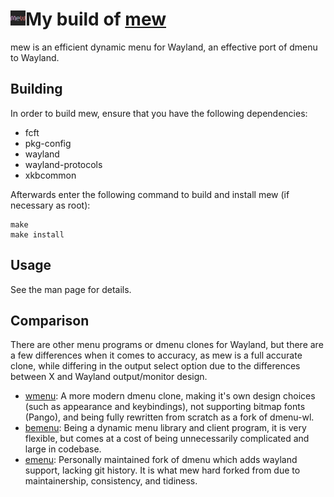 # <img src="./misc/mew-repo.png" width="24"/>My build of [mew](https://codeberg.org/sewn/mew)
mew is an efficient dynamic menu for Wayland, an effective port of dmenu to Wayland.

## Building
In order to build mew, ensure that you have the following dependencies:

* fcft
* pkg-config
* wayland
* wayland-protocols
* xkbcommon

Afterwards enter the following command to build and install mew
(if necessary as root):
```
make
make install
```

## Usage
See the man page for details.

## Comparison

There are other menu programs or dmenu clones for Wayland, but there
are a few differences when it comes to accuracy, as mew is a full accurate
clone, while differing in the output select option due to the differences
between X and Wayland output/monitor design.

* [wmenu](https://codeberg.org/adnano/wmenu): A more modern dmenu clone,
  making it's own design choices (such as appearance and keybindings), not
  supporting bitmap fonts (Pango), and being fully rewritten from scratch as a
  fork of dmenu-wl.
* [bemenu](https://github.com/Cloudef/bemenu): Being a dynamic menu library
  and client program, it is very flexible, but comes at a cost of being
  unnecessarily complicated and large in codebase.
* [emenu](https://codeberg.org/fbushstone/emenu): Personally maintained fork
  of dmenu which adds wayland support, lacking git history. It is what
  mew hard forked from due to maintainership, consistency, and tidiness.
